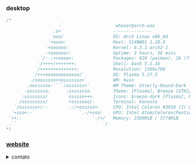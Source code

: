 <h3>desktop</h3>

```c
/*
                    -`                    whoxer@arch-wox 
                  .o+`                   --------------- 
                 `ooo/                   OS: Arch Linux x86_64 
                `+oooo:                  Host: S14BW01 1.20.X 
               `+oooooo:                 Kernel: 6.3.1-arch2-1 
               -+oooooo+:                Uptime: 3 hours, 58 mins 
             `/:-:++oooo+:               Packages: 929 (pacman), 26 (flatpak) 
            `/++++/+++++++:              Shell: bash 5.1.16 
           `/++++++++++++++:             Resolution: 1366x768 
          `/+++ooooooooooooo/`           DE: Plasma 5.27.5 
         ./ooosssso++osssssso+`          WM: kwin 
        .oossssso-````/ossssss+`         WM Theme: Utterly-Round-Dark 
       -osssssso.      :ssssssso.        Theme: [Plasma], Breeze [GTK2/3] 
      :osssssss/        osssso+++.       Icons: breeze-dark [Plasma], breeze-dark [GTK2/3] 
     /ossssssss/        +ssssooo/-       Terminal: konsole 
   `/ossssso+/:-        -:/+osssso+-     CPU: Intel Celeron N3010 (2) @ 2.240GHz 
  `+sso+:-`                 `.-/+oso:    GPU: Intel Atom/Celeron/Pentium Processor x5-E8000/J3xxx/N3xxx 
 `++:.                           `-/+/   Memory: 2369MiB / 3774MiB 
 .``                                 `/
*/
```
<h3><a href="http://whoxer.gihub.io">website</a></h3>

<details>
 <summary>contato</summary>
 <ul>
  <li>e-mail: natanaelvsant@gmail.com</li>
  <li>
   instagram: <a href="https://instagram.com/natanaelv1eira">whoxer</a>
  </li>
  <li> 
   twitter: <a href="https://twitter.com/Natanaelv1eira">Natanaelv1eira</a>
  </li>
 </ul>
</details>
